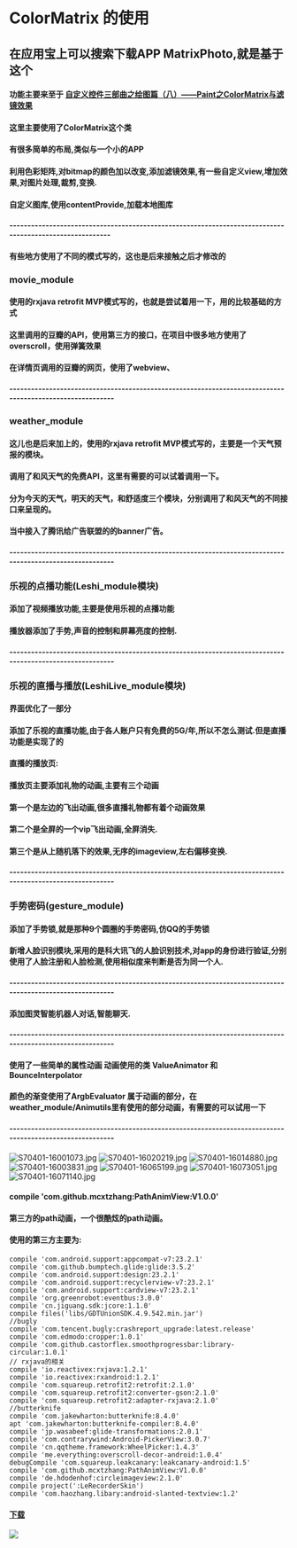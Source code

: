 #  ColorMatrix 的使用
##  在应用宝上可以搜索下载APP MatrixPhoto,就是基于这个
####  功能主要来至于 [自定义控件三部曲之绘图篇（八）——Paint之ColorMatrix与滤镜效果](http://blog.csdn.net/harvic880925/article/details/51187277)
####  这里主要使用了ColorMatrix这个类
####  有很多简单的布局,类似与一个小的APP
####  利用色彩矩阵,对bitmap的颜色加以改变,添加滤镜效果,有一些自定义view,增加效果,对图片处理,裁剪,变换.
####  自定义图库,使用contentProvide,加载本地图库
####  --------------------------------------------------------------------------------------------------------
#### 有些地方使用了不同的模式写的，这也是后来接触之后才修改的
###  movie_module
#### 使用的rxjava retrofit MVP模式写的，也就是尝试着用一下，用的比较基础的方式
#### 这里调用的豆瓣的API，使用第三方的接口，在项目中很多地方使用了overscroll，使用弹簧效果
#### 在详情页调用的豆瓣的网页，使用了webview、
####  ---------------------------------------------------------------------------------------------------------
###  weather_module
#### 这儿也是后来加上的，使用的rxjava retrofit MVP模式写的，主要是一个天气预报的模块。
#### 调用了和风天气的免费API，这里有需要的可以试着调用一下。
#### 分为今天的天气，明天的天气，和舒适度三个模块，分别调用了和风天气的不同接口来呈现的。
#### 当中接入了腾讯给广告联盟的的banner广告。
####  ---------------------------------------------------------------------------------------------------------
### 乐视的点播功能(Leshi_module模块)
#### 添加了视频播放功能,主要是使用乐视的点播功能
#### 播放器添加了手势,声音的控制和屏幕亮度的控制.
####  ---------------------------------------------------------------------------------------------------------
### 乐视的直播与播放(LeshiLive_module模块)
#### 界面优化了一部分
#### 添加了乐视的直播功能,由于各人账户只有免费的5G/年,所以不怎么测试.但是直播功能是实现了的
#### 直播的播放页:
#### 播放页主要添加礼物的动画,主要有三个动画
#### 第一个是左边的飞出动画,很多直播礼物都有着个动画效果
#### 第二个是全屏的一个vip飞出动画,全屏消失.
#### 第三个是从上随机落下的效果,无序的imageview,左右偏移变换.
####  ---------------------------------------------------------------------------------------------------------
### 手势密码(gesture_module)
#### 添加了手势锁,就是那种9个圆圈的手势密码,仿QQ的手势锁
#### 新增人脸识别模块,采用的是科大讯飞的人脸识别技术,对app的身份进行验证,分别使用了人脸注册和人脸检测,使用相似度来判断是否为同一个人.
####  ---------------------------------------------------------------------------------------------------------
#### 添加图灵智能机器人对话,智能聊天.
####  ---------------------------------------------------------------------------------------------------------
#### 使用了一些简单的属性动画   动画使用的类 ValueAnimator 和 BounceInterpolator
#### 颜色的渐变使用了ArgbEvaluator 属于动画的部分，在weather_module/Animutils里有使用的部分动画，有需要的可以试用一下
####  ---------------------------------------------------------------------------------------------------------
![S70401-16001073.jpg](http://upload-images.jianshu.io/upload_images/3001453-0f19ff4218784a44.jpg?imageMogr2/auto-orient/strip%7CimageView2/2/w/1240)
![S70401-16020219.jpg](http://upload-images.jianshu.io/upload_images/3001453-f966e3a6c737ff50.jpg?imageMogr2/auto-orient/strip%7CimageView2/2/w/1240)
![S70401-16014880.jpg](http://upload-images.jianshu.io/upload_images/3001453-cdcb4993d4790e40.jpg?imageMogr2/auto-orient/strip%7CimageView2/2/w/1240)
![S70401-16003831.jpg](http://upload-images.jianshu.io/upload_images/3001453-bc1361108afcd75a.jpg?imageMogr2/auto-orient/strip%7CimageView2/2/w/1240)
![S70401-16065199.jpg](http://upload-images.jianshu.io/upload_images/3001453-8915d1fae0bd7d7c.jpg?imageMogr2/auto-orient/strip%7CimageView2/2/w/1240)
![S70401-16073051.jpg](http://upload-images.jianshu.io/upload_images/3001453-34ab35af3d0a8b3b.jpg?imageMogr2/auto-orient/strip%7CimageView2/2/w/1240)
![S70401-16071140.jpg](http://upload-images.jianshu.io/upload_images/3001453-d7f4bf973110d5c6.jpg?imageMogr2/auto-orient/strip%7CimageView2/2/w/1240)
#### compile 'com.github.mcxtzhang:PathAnimView:V1.0.0'
#### 第三方的path动画，一个很酷炫的path动画。
####  使用的第三方主要为:
    compile 'com.android.support:appcompat-v7:23.2.1'
    compile 'com.github.bumptech.glide:glide:3.5.2'
    compile 'com.android.support:design:23.2.1'
    compile 'com.android.support:recyclerview-v7:23.2.1'
    compile 'com.android.support:cardview-v7:23.2.1'
    compile 'org.greenrobot:eventbus:3.0.0'
    compile 'cn.jiguang.sdk:jcore:1.1.0'
    compile files('libs/GDTUnionSDK.4.9.542.min.jar')
    //bugly
    compile 'com.tencent.bugly:crashreport_upgrade:latest.release'
    compile 'com.edmodo:cropper:1.0.1'
    compile 'com.github.castorflex.smoothprogressbar:library-circular:1.0.1'
    // rxjava的相关
    compile 'io.reactivex:rxjava:1.2.1'
    compile 'io.reactivex:rxandroid:1.2.1'
    compile 'com.squareup.retrofit2:retrofit:2.1.0'
    compile 'com.squareup.retrofit2:converter-gson:2.1.0'
    compile 'com.squareup.retrofit2:adapter-rxjava:2.1.0'
    //butterknife
    compile 'com.jakewharton:butterknife:8.4.0'
    apt 'com.jakewharton:butterknife-compiler:8.4.0'
    compile 'jp.wasabeef:glide-transformations:2.0.1'
    compile 'com.contrarywind:Android-PickerView:3.0.7'
    compile 'cn.qqtheme.framework:WheelPicker:1.4.3'
    compile 'me.everything:overscroll-decor-android:1.0.4'
    debugCompile 'com.squareup.leakcanary:leakcanary-android:1.5'
    compile 'com.github.mcxtzhang:PathAnimView:V1.0.0'
    compile 'de.hdodenhof:circleimageview:2.1.0'
    compile project(':LeRecorderSkin')
    compile 'com.haozhang.libary:android-slanted-textview:1.2'

#### [下载](http://app.qq.com/#id=detail&appid=1105962710)
![](http://upload-images.jianshu.io/upload_images/3001453-7fc76659461b6b8e.png)


